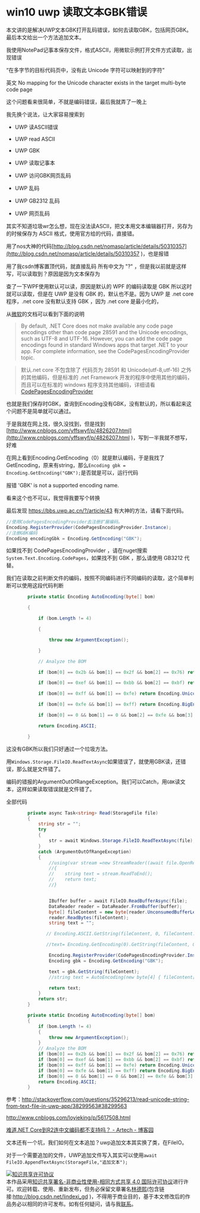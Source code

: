 
# win10 uwp 读取文本GBK错误

本文讲的是解决UWP文本GBK打开乱码错误，如何去读取GBK，包括网页GBK。最后本文给出一个方法追加文本。

<!--more-->


<!-- CreateTime:2019/8/24 16:02:27 -->


<div id="toc"></div>

我使用NotePad记事本保存文件，格式ASCII，用微软示例打开文件方式读取，出现错误

“在多字节的目标代码页中，没有此 Unicode 字符可以映射到的字符”

英文 No mapping for the Unicode character exists in the target multi-byte code page

这个问题看来很简单，不就是编码错误，最后我就弄了一晚上

我先换个说法，让大家容易搜索到

 - UWP 读ASCII错误

 - UWP read ASCII
 
 - UWP GBK
 
 - UWP 读取记事本

 - UWP 访问GBK网页乱码

 - UWP 乱码
 
 - UWP GB2312 乱码 
 
 - UWP 网页乱码

 

其实不知道垃圾wr怎么想，现在没法读ASCII，把文本用文本编辑器打开，另存为的时候保存为 ASCII 格式，使用官方给的代码，直接错。

用了nos大神的代码[http://blog.csdn.net/nomasp/article/details/50310357](http://blog.csdn.net/nomasp/article/details/50310357 )，也是报错

用了我csdn博客置顶代码，就直接乱码 所有中文为 "?" ，但是我以前就是这样写，可以读取到？原因是因为文本保存为

查了一下WPF使用默认可以读，原因是默认的 WPF 的编码读取是 GBK 所以这时就可以读取，但是在 UWP 是没有 GBK 的，默认也不是。因为 UWP 是 .net core 程序，.net core 没有默认支持 GBK ，因为 .net core 是最小化的，

从[微软](https://docs.microsoft.com/en-us/dotnet/standard/base-types/character-encoding )的文档可以看到下面的说明

> By default, .NET Core does not make available any code page encodings other than code page 28591 and the Unicode encodings, such as UTF-8 and UTF-16. However, you can add the code page encodings found in standard Windows apps that target .NET to your app. For complete information, see the CodePagesEncodingProvider topic.

> 默认.net core 不包含除了 代码页为 28591 和 Unicode(utf-8,utf-16) 之外的其他编码，但是标准的 .net Framework 开发的程序中使用其他的编码，而且可以在标准的 windows 程序支持其他编码，详细请看[CodePagesEncodingProvider](https://msdn.microsoft.com/en-us/library/mt643901(v=vs.110).aspx)

也就是我们保存时GBK，查询到Encoding没有GBK，没有默认的，所以看起来这个问题不是简单就可以通过。

于是我就在网上找，很久没找到，但是找到 [http://www.cnblogs.com/yffswyf/p/4826207.html](http://www.cnblogs.com/yffswyf/p/4826207.html )，写到一半我就不想写，好难

在网上看到Encoding.GetEncoding（0）就是默认编码，于是我找了 GetEncoding，原来有string，那么`Encoding gbk = Encoding.GetEncoding("GBK");`是否就是可以，运行代码

报错
 'GBK' is not a supported encoding name. 
 
看来这个也不可以，我觉得我要写个转换
 
最后发现
https://bbs.uwp.ac.cn/?/article/43 有大神的方法，请看下面代码。

```csharp
//使用CodePagesEncodingProvider去注册扩展编码。
Encoding.RegisterProvider(CodePagesEncodingProvider.Instance);
//注册GBK编码
Encoding encodingGbk = Encoding.GetEncoding("GBK");
```

如果找不到 CodePagesEncodingProvider ，请在nuget搜索`System.Text.Encoding.CodePages`，如果找不到 GBK ，那么请使用 GB3212 代替。

我们在读取之前判断文件的编码，按照不同编码进行不同编码的读取，这个简单判断可以使用这段代码判断

```csharp
        private static Encoding AutoEncoding(byte[] bom)

        {

            if (bom.Length != 4)

            {

                throw new ArgumentException();

            }

            // Analyze the BOM

            if (bom[0] == 0x2b && bom[1] == 0x2f && bom[2] == 0x76) return Encoding.UTF7;

            if (bom[0] == 0xef && bom[1] == 0xbb && bom[2] == 0xbf) return Encoding.UTF8;

            if (bom[0] == 0xff && bom[1] == 0xfe) return Encoding.Unicode; //UTF-16LE

            if (bom[0] == 0xfe && bom[1] == 0xff) return Encoding.BigEndianUnicode; //UTF-16BE

            if (bom[0] == 0 && bom[1] == 0 && bom[2] == 0xfe && bom[3] == 0xff) return Encoding.UTF32;

            return Encoding.ASCII;

        }
```

这没有GBK所以我们只好通过一个垃圾方法。

用`Windows.Storage.FileIO.ReadTextAsync`如果错误了，就使用GBK读，还错误，那么就是文件错了。

编码的错报的ArgumentOutOfRangeException。我们可以Catch，用`GBK`读文本，这样如果读取错误就是文件错了。


全部代码

```csharp
        private async Task<string> Read(StorageFile file)
        {
            string str = "";
            try
            {
                str = await Windows.Storage.FileIO.ReadTextAsync(file);
            }
            catch (ArgumentOutOfRangeException)
            {
                //using(var stream =new StreamReader((await file.OpenReadAsync()).GetInputStreamAt(0).AsStreamForRead()))
                //{
                //    string text = stream.ReadToEnd();
                //    return text;
                //}


                IBuffer buffer = await FileIO.ReadBufferAsync(file);
                DataReader reader = DataReader.FromBuffer(buffer);
                byte[] fileContent = new byte[reader.UnconsumedBufferLength];
                reader.ReadBytes(fileContent);
                string text = "";

               // Encoding.ASCII.GetString(fileContent, 0, fileContent.Length);

               //text= Encoding.GetEncoding(0).GetString(fileContent, 0, fileContent.Length);

                Encoding.RegisterProvider(CodePagesEncodingProvider.Instance);
                Encoding gbk = Encoding.GetEncoding("GBK");

                text = gbk.GetString(fileContent);
                //string text = AutoEncoding(new byte[4] { fileContent[0], fileContent[1], fileContent[2], fileContent[3] }).GetString(fileContent);

                return text;
            }
            return str;
        }

        private static Encoding AutoEncoding(byte[] bom)
        {
            if (bom.Length != 4)
            {
                throw new ArgumentException();
            }
            // Analyze the BOM
            if (bom[0] == 0x2b && bom[1] == 0x2f && bom[2] == 0x76) return Encoding.UTF7;
            if (bom[0] == 0xef && bom[1] == 0xbb && bom[2] == 0xbf) return Encoding.UTF8;
            if (bom[0] == 0xff && bom[1] == 0xfe) return Encoding.Unicode; //UTF-16LE
            if (bom[0] == 0xfe && bom[1] == 0xff) return Encoding.BigEndianUnicode; //UTF-16BE
            if (bom[0] == 0 && bom[1] == 0 && bom[2] == 0xfe && bom[3] == 0xff) return Encoding.UTF32;
            return Encoding.ASCII;
        }
```

参考：http://stackoverflow.com/questions/35296213/read-unicode-string-from-text-file-in-uwp-app/38299563#38299563

http://www.cnblogs.com/loyieking/p/5617508.html

[难道.NET Core到R2连中文编码都不支持吗？ - Artech - 博客园](http://www.cnblogs.com/artech/p/encoding-registeration-4-net-core.html )

文本还有一个坑，我们如何在文本追加？uwp追加文本其实换了类，在FileIO。

对于一个需要追加的文件，UWP追加文件写入其实可以使用`await FileIO.AppendTextAsync(StorageFile,"追加文本");`






<a rel="license" href="http://creativecommons.org/licenses/by-nc-sa/4.0/"><img alt="知识共享许可协议" style="border-width:0" src="https://licensebuttons.net/l/by-nc-sa/4.0/88x31.png" /></a><br />本作品采用<a rel="license" href="http://creativecommons.org/licenses/by-nc-sa/4.0/">知识共享署名-非商业性使用-相同方式共享 4.0 国际许可协议</a>进行许可。欢迎转载、使用、重新发布，但务必保留文章署名[林德熙](http://blog.csdn.net/lindexi_gd)(包含链接:http://blog.csdn.net/lindexi_gd )，不得用于商业目的，基于本文修改后的作品务必以相同的许可发布。如有任何疑问，请与我[联系](mailto:lindexi_gd@163.com)。